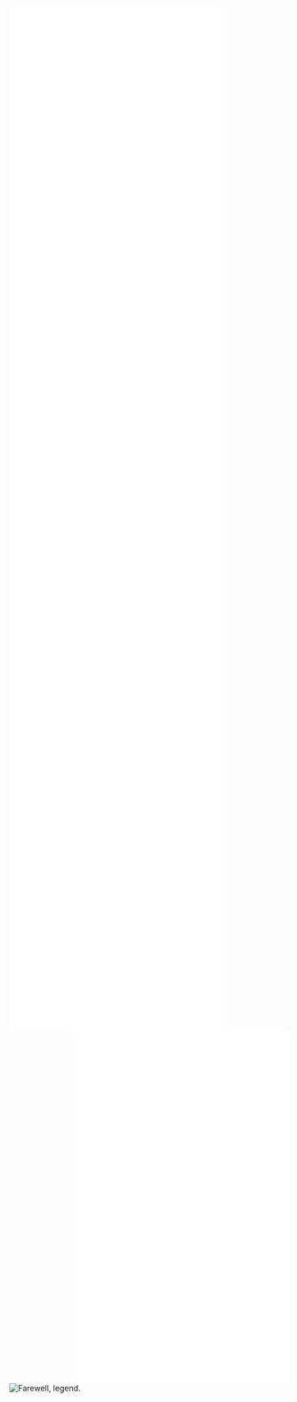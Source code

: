 [<img align="left" width="390" alt="Hello" src="https://raw.githubusercontent.com/AbdallahMhz/AbdallahMhz/main/GeneralInfo.svg">](https://www.youtube.com/watch?v=oIscL-Bjsq4)
[<img align="right" width="390" alt="Love chess" src="https://raw.githubusercontent.com/AbdallahMhz/AbdallahMhz/main/Chess.svg">](https://lichess.org/@/AbdallahMehiz)
[<img align="right" width="390" alt="Achievements" src="https://raw.githubusercontent.com/AbdallahMhz/AbdallahMhz/main/Achievements.svg">](https://metrics.lecoq.io/insights/AbdallahMehiz)
![Farewell, legend.](https://user-images.githubusercontent.com/54363735/210459243-ee653bbb-34e3-48d6-9fb5-d8c75a8d893c.png)
